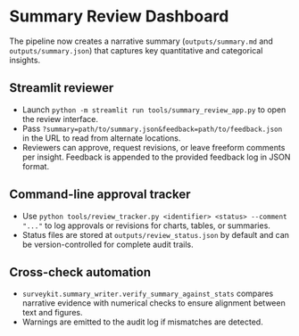 # Summary Review Dashboard

The pipeline now creates a narrative summary (`outputs/summary.md` and `outputs/summary.json`) that captures key quantitative and categorical insights.

## Streamlit reviewer

* Launch `python -m streamlit run tools/summary_review_app.py` to open the review interface.
* Pass `?summary=path/to/summary.json&feedback=path/to/feedback.json` in the URL to read from alternate locations.
* Reviewers can approve, request revisions, or leave freeform comments per insight. Feedback is appended to the provided feedback log in JSON format.

## Command-line approval tracker

* Use `python tools/review_tracker.py <identifier> <status> --comment "..."` to log approvals or revisions for charts, tables, or summaries.
* Status files are stored at `outputs/review_status.json` by default and can be version-controlled for complete audit trails.

## Cross-check automation

* `surveykit.summary_writer.verify_summary_against_stats` compares narrative evidence with numerical checks to ensure alignment between text and figures.
* Warnings are emitted to the audit log if mismatches are detected.

